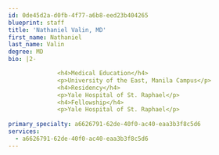 ```yaml
---
id: 0de45d2a-d0fb-4f77-a6b8-eed23b404265
blueprint: staff
title: 'Nathaniel Valin, MD'
first_name: Nathaniel
last_name: Valin
degree: MD
bio: |2-

              <h4>Medical Education</h4>
              <p>University of the East, Manila Campus</p>
              <h4>Residency</h4>
              <p>Yale Hospital of St. Raphael</p>
              <h4>Fellowship</h4>
              <p>Yale Hospital of St. Raphael</p>
          
primary_specialty: a6626791-62de-40f0-ac40-eaa3b3f8c5d6
services:
  - a6626791-62de-40f0-ac40-eaa3b3f8c5d6
---
```

